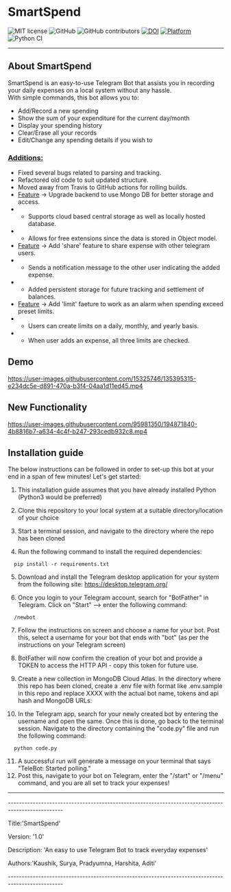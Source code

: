 # SmartSpend

![MIT license](https://img.shields.io/badge/License-MIT-green.svg)
![GitHub](https://img.shields.io/badge/Language-Python-blue.svg)
![GitHub contributors](https://img.shields.io/badge/Contributors-5-brightgreen)
[![DOI](https://zenodo.org/badge/DOI/10.5281/zenodo.5542548.svg)](https://doi.org/10.5281/zenodo.5542548)
[![Platform](https://img.shields.io/badge/Platform-Telegram-blue)](https://desktop.telegram.org/)
![Python CI](https://github.com/kaushikjadhav01/SmartSpend/actions/workflows/build-test.yaml/badge.svg)

<hr>

## About SmartSpend

SmartSpend is an easy-to-use Telegram Bot that assists you in recording your daily expenses on a local system without any hassle.  
With simple commands, this bot allows you to:
- Add/Record a new spending
- Show the sum of your expenditure for the current day/month
- Display your spending history
- Clear/Erase all your records
- Edit/Change any spending details if you wish to

### <u>Additions:</u>
- Fixed several bugs related to parsing and tracking.
- Refactored old code to suit updated structure.
- Moved away from Travis to GitHub actions for rolling builds.
- <u>Feature</u> -> Upgrade backend to use Mongo DB for better storage and access.
- - Supports cloud based central storage as well as locally hosted database.
- - Allows for free extensions since the data is stored in Object model.
- <u>Feature</u> -> Add 'share' feature to share expense with other telegram users.
- - Sends a notification message to the other user indicating the added expense.
- - Added persistent storage for future tracking and settlement of balances.
- <u>Feature</u> -> Add 'limit' faeture to work as an alarm when spending exceed preset limits.
- - Users can create limits on a daily, monthly, and yearly basis.
- - When user adds an expense, all three limits are checked.

## Demo
https://user-images.githubusercontent.com/15325746/135395315-e234dc5e-d891-470a-b3f4-04aa1d11ed45.mp4

## New Functionality
https://user-images.githubusercontent.com/95981350/194871840-4b8816b7-a634-4c4f-b247-293cedb932c8.mp4


## Installation guide

The below instructions can be followed in order to set-up this bot at your end in a span of few minutes! Let's get started:

1. This installation guide assumes that you have already installed Python (Python3 would be preferred)

2. Clone this repository to your local system at a suitable directory/location of your choice

3. Start a terminal session, and navigate to the directory where the repo has been cloned

4. Run the following command to install the required dependencies:
```
  pip install -r requirements.txt
```
5. Download and install the Telegram desktop application for your system from the following site: https://desktop.telegram.org/

6. Once you login to your Telegram account, search for "BotFather" in Telegram. Click on "Start" --> enter the following command:
```
  /newbot
```
7. Follow the instructions on screen and choose a name for your bot. Post this, select a username for your bot that ends with "bot" (as per the instructions on your Telegram screen)

8. BotFather will now confirm the creation of your bot and provide a TOKEN to access the HTTP API - copy this token for future use.

9. Create a new collection in MongoDB Cloud Atlas. In the directory where this repo has been cloned, create a .env file with format like .env.sample in this repo and replace XXXX with the actual bot name, tokens and api hash and MongoDB URLs:

10. In the Telegram app, search for your newly created bot by entering the username and open the same. Once this is done, go back to the terminal session. Navigate to the directory containing the "code.py" file and run the following command:
```
  python code.py
```
11. A successful run will generate a message on your terminal that says "TeleBot: Started polling." 
12. Post this, navigate to your bot on Telegram, enter the "/start" or "/menu" command, and you are all set to track your expenses!






<hr>
<p>--------------------------------------------------------------------------------------------------</p>
<p>Title:'SmartSpend'</p>
<p>Version: '1.0'</p>
<p>Description: 'An easy to use Telegram Bot to track everyday expenses'</p>
<p>Authors:'Kaushik, Surya, Pradyumna, Harshita, Aditi'</p>
<p>--------------------------------------------------------------------------------------------------</p>
